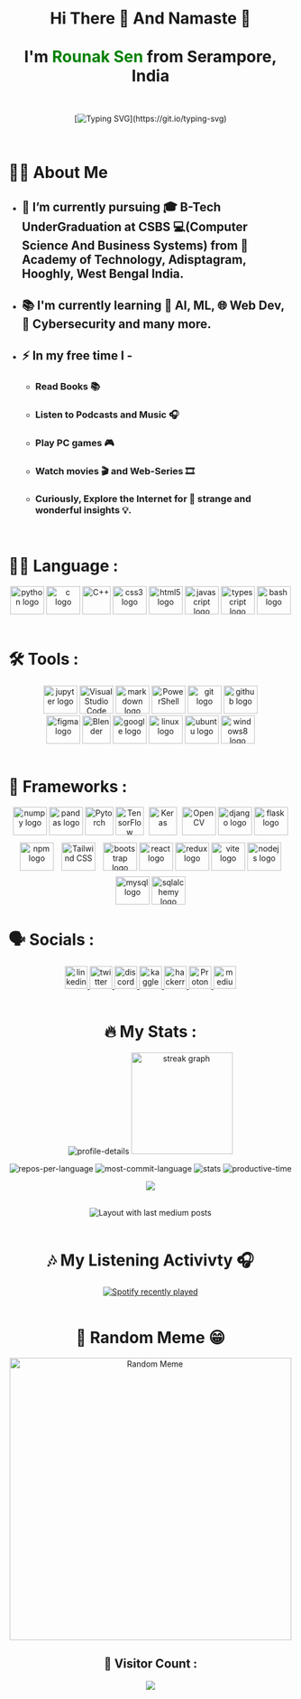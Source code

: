 <h1 align="center">Hi There 👋 And Namaste 🙏 <br><br>
I'm <span style="color: green">Rounak Sen</span> from Serampore, India
</h1>

<br>
<div align="center">

[![Typing SVG](https://readme-typing-svg.demolab.com?font=Fira+Code&size=30&pause=1000&color=17F71C&center=true&vCenter=true&width=435&lines=Never+Stop+Learning.;Never+Stop+Exploring.;Keep+on+Improving.)](https://git.io/typing-svg)
</div>

<br>

# 👩‍💻  About Me


- ## 🧾 I’m currently pursuing 🎓 B-Tech UnderGraduation at CSBS  💻(Computer Science And Business Systems) from 🏫 Academy of Technology, Adisptagram, Hooghly, West Bengal India.
- ## 📚 I'm currently learning 🤖 AI, ML, 🌐 Web Dev, 🔐 Cybersecurity and many more.
- ## ⚡ In my free time I - 
    - ### Read Books 📚
    - ### Listen to Podcasts and Music 🎧
    - ### Play PC games 🎮
    - ### Watch movies 🎬 and Web-Series 🎞 
    - ### Curiously, Explore the Internet for 🤪 strange and wonderful insights 💡.
  
<br>  

###

# 👨‍💻 Language :

<div align="center">

  <img src="https://cdn.jsdelivr.net/gh/devicons/devicon/icons/python/python-original.svg" height="50" width="60" alt="python logo"  />
  <img src="https://cdn.jsdelivr.net/gh/devicons/devicon/icons/c/c-original.svg" height="50" width="60" alt="c logo"  />
  <img height="50" src="https://user-images.githubusercontent.com/25181517/192106073-90fffafe-3562-4ff9-a37e-c77a2da0ff58.png" alt="C++" title="C++" />
  <img src="https://cdn.jsdelivr.net/gh/devicons/devicon/icons/css3/css3-original.svg" height="50" width="60" alt="css3 logo"  />
  <img src="https://cdn.jsdelivr.net/gh/devicons/devicon/icons/html5/html5-original.svg" height="50" width="60" alt="html5 logo"  />
  <img src="https://cdn.jsdelivr.net/gh/devicons/devicon/icons/javascript/javascript-original.svg" height="50" width="60" alt="javascript logo"  />
  <img src="https://cdn.jsdelivr.net/gh/devicons/devicon/icons/typescript/typescript-original.svg" height="50" width="60" alt="typescript logo"  />
  <img src="https://skillicons.dev/icons?i=bash" height="50" width="60" alt="bash logo"  />
</div>
<br>

# 🛠 Tools :

<div align="center">
<img src="https://cdn.jsdelivr.net/gh/devicons/devicon/icons/jupyter/jupyter-original.svg" height="50" width="60" alt="jupyter logo"  />
<img src="https://user-images.githubusercontent.com/25181517/192108891-d86b6220-e232-423a-bf5f-90903e6887c3.png" alt="Visual Studio Code" height="50" width="60" title="Visual Studio Code" />
<img src="https://skillicons.dev/icons?i=markdown" height="50" width="60" alt="markdown logo"  />
<img src="https://profilinator.rishav.dev/skills-assets/powershell.png" alt="PowerShell" height="50" width="60" />  
<img src="https://cdn.jsdelivr.net/gh/devicons/devicon/icons/git/git-original.svg" height="50" width="60" alt="git logo"  />
<img src="https://skillicons.dev/icons?i=github" height="50" width="60" alt="github logo"  />
<br>
<img src="https://cdn.jsdelivr.net/gh/devicons/devicon/icons/figma/figma-original.svg" height="50" width="60" alt="figma logo"  />
<img src="https://profilinator.rishav.dev/skills-assets/blender_community_badge_white.svg" alt="Blender" height="50" />  
<img src="https://cdn.jsdelivr.net/gh/devicons/devicon/icons/google/google-original.svg" height="50" width="60" alt="google logo"  />
<img src="https://cdn.jsdelivr.net/gh/devicons/devicon/icons/linux/linux-original.svg" height="50" width="60" alt="linux logo"  />
<img src="https://cdn.jsdelivr.net/gh/devicons/devicon/icons/ubuntu/ubuntu-plain.svg" height="50" width="60" alt="ubuntu logo"  />
<img src="https://cdn.jsdelivr.net/gh/devicons/devicon/icons/windows8/windows8-original.svg" height="50" width="60" alt="windows8 logo"  />

</div>
<br>

# 🧰 Frameworks :

<div align="center">

<img src="https://cdn.jsdelivr.net/gh/devicons/devicon/icons/numpy/numpy-original.svg" height="50" width="60" alt="numpy logo"  />
<img src="https://cdn.jsdelivr.net/gh/devicons/devicon/icons/pandas/pandas-original.svg" height="50" width="60" alt="pandas logo"  />
<img src="https://upload.wikimedia.org/wikipedia/commons/1/10/PyTorch_logo_icon.svg" alt="Pytorch" height="50" width="50" title="Pytorch" />
<img src="https://user-images.githubusercontent.com/25181517/223639822-2a01e63a-a7f9-4a39-8930-61431541bc06.png" alt="TensorFlow" height="50" width="50" title="TensorFlow" />
<img src="https://profilinator.rishav.dev/skills-assets/keras.png" alt="Keras" height="50" width="50" style="margin: 0 5px 0 5px" />  
<img src="https://profilinator.rishav.dev/skills-assets/opencv-icon.svg" alt="OpenCV" height="50" width="60" />  
<img src="https://skillicons.dev/icons?i=django" height="50" width="60" alt="django logo"  />
<img src="https://skillicons.dev/icons?i=flask&theme=light" height="50" width="60" alt="flask logo"  />
<br>
<img src="https://cdn.jsdelivr.net/gh/devicons/devicon/icons/npm/npm-original-wordmark.svg" height="50" width="60" alt="npm logo"  />
<img style="margin: 10px" src="https://profilinator.rishav.dev/skills-assets/tailwindcss.svg" alt="Tailwind CSS" height="50" width="60" />
<img src="https://cdn.jsdelivr.net/gh/devicons/devicon/icons/bootstrap/bootstrap-original.svg" height="50" width="60" alt="bootstrap logo"  />
<img src="https://cdn.jsdelivr.net/gh/devicons/devicon/icons/react/react-original.svg" height="50" width="60" alt="react logo"  />
<img src="https://cdn.jsdelivr.net/gh/devicons/devicon/icons/redux/redux-original.svg" height="50" width="60" alt="redux logo"  />
<img src="https://skillicons.dev/icons?i=vite" height="50" width="60" alt="vite logo"  />
<img src="https://cdn.jsdelivr.net/gh/devicons/devicon/icons/nodejs/nodejs-original.svg" height="50" width="60" alt="nodejs logo"  />
<img src="https://cdn.jsdelivr.net/gh/devicons/devicon/icons/mysql/mysql-original.svg" height="50" width="60" alt="mysql logo"  />
<img src="https://cdn.jsdelivr.net/gh/devicons/devicon/icons/sqlalchemy/sqlalchemy-original.svg" height="50" width="60" alt="sqlalchemy logo"  />

<br>

<h1 align="left"> 🗣 Socials : </h1>

<div align="center">
  <a href="https://www.linkedin.com/in/rounak-sen/">
    <img src="https://img.shields.io/static/v1?message=LinkedIn&logo=linkedin&label=&color=0077B5&logoColor=white&labelColor=&style=for-the-badge" height="40" alt="linkedin logo"  />
  </a>
  <a href="https://twitter.com/Rounak_Sen_404/">
    <img src="https://img.shields.io/static/v1?message=Twitter&logo=twitter&label=&color=1DA1F2&logoColor=white&labelColor=&style=for-the-badge" height="40" alt="twitter logo"  />
  </a>
  <a href="https://discord.com/channels/rony000013#2696/">
    <img src="https://img.shields.io/static/v1?message=Discord&logo=discord&label=&color=7289DA&logoColor=white&labelColor=&style=for-the-badge" height="40" alt="discord logo"  />
  </a>
  <a href="https://www.kaggle.com/rony000013" target="_blank">
    <img src=https://img.shields.io/badge/kaggle-%2344BAE8.svg?&style=for-the-badge&logo=kaggle&logoColor=white alt=kaggle height="40" />
  </a> 
  <a href="https://www.hackerrank.com/rony000013/">
    <img src="https://img.shields.io/static/v1?message=HackerRank&logo=hackerrank&label=&color=2EC866&logoColor=white&labelColor=&style=for-the-badge" height="40" alt="hackerrank logo"  />
  </a>
  <a href="rony000013@proton.me">
    <img src="https://img.shields.io/badge/ProtonMail-8B89CC?style=for-the-badge&logo=protonmail&logoColor=white" height="40" alt="ProtonMail logo"  />
  </a>
  <a href="https://medium.com/@rony000013/">
    <img src="https://img.shields.io/static/v1?message=Medium&logo=medium&label=&color=12100E&logoColor=white&labelColor=&style=for-the-badge" height="40" alt="medium logo"  />
  </a>
</div>

<br>

# 🔥 My Stats :


<div align="center">

![profile-details](http://github-profile-summary-cards.vercel.app/api/cards/profile-details?username=rony0000013&theme=highcontrast)
<img src="https://streak-stats.demolab.com?user=rony0000013&locale=en&mode=weekly&theme=vision-friendly-dark&hide_border=true&border_radius=10&date_format=j M[ Y]&order=3" height="180" alt="streak graph" /> <br>

![repos-per-language](http://github-profile-summary-cards.vercel.app/api/cards/repos-per-language?username=rony0000013&theme=highcontrast)
![most-commit-language](http://github-profile-summary-cards.vercel.app/api/cards/most-commit-language?username=rony0000013&theme=highcontrast)
![stats](http://github-profile-summary-cards.vercel.app/api/cards/stats?username=rony0000013&theme=highcontrast)
![productive-time](http://github-profile-summary-cards.vercel.app/api/cards/productive-time?username=rony0000013&theme=highcontrast&utcOffset=8)

![](https://github-profile-trophy.vercel.app/?username=rony0000013&theme=onestar&no-frame=true&no-bg=false&margin-w=4)

</div>
<br>

<div align="center">
  <img src="https://github-read-medium-git-main.pahlevikun.vercel.app/latest?limit=4&username=rony000013&theme=dark" alt="Layout with last medium posts"  />
</div>

<br>

# 🎶 My Listening Activivty 🎧

<div align="center">
  <a href="https://open.spotify.com/user/rony0000013">
    <img src="https://spotify-recently-played-readme.vercel.app/api?user=31k725cf66s6flos4zubb2m2m5cy&unique={true|1|on|yes}" alt="Spotify recently played"  />
  </a>
</div>
<br>

# 🤣 Random Meme 😁

<img height=500 src="https://random-memer.rounaksen.repl.co" alt="Random Meme"/>

<br>

## 🔢 Visitor Count :
<div align="center">

![](https://profile-counter.glitch.me/rony/count.svg?)
</div>
